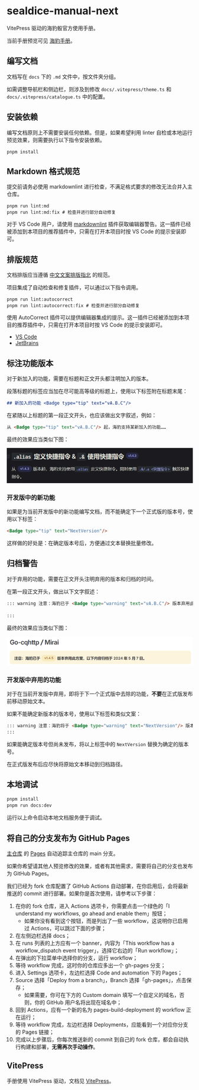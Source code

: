 # sealdice-manual-next

VitePress 驱动的海豹骰官方使用手册。

当前手册预览可见 [海豹手册](https://sealdice.github.io/sealdice-manual-next/)。

## 编写文档

文档写在 `docs` 下的 `.md` 文件中，按文件夹分组。

如需调整导航栏和侧边栏，则涉及到修改 `docs/.vitepress/theme.ts` 和 `docs/.vitepress/catalogue.ts` 中的配置。

## 安装依赖

编写文档原则上不需要安装任何依赖。但是，如果希望利用 linter 自检或本地运行预览效果，则需要执行以下指令安装依赖。

```shell
pnpm install
```

## Markdown 格式规范

提交前请务必使用 markdownlint 进行检查，不满足格式要求的修改无法合并入主仓库。

```shell
pnpm run lint:md
pnpm run lint:md:fix # 检查并进行部分自动修复
```

对于 VS Code 用户，请使用 [markdownlint](https://marketplace.visualstudio.com/items?itemName=DavidAnson.vscode-markdownlint) 插件获取编辑器警告。这一插件已经被添加到本项目的推荐插件中，只需在打开本项目时按 VS Code 的提示安装即可。

## 排版规范

文档排版应当遵循 [中文文案排版指北](https://github.com/sparanoid/chinese-copywriting-guidelines) 的规范。

项目集成了自动检查和修复插件，可以通过以下指令调用。

```shell
pnpm run lint:autocorrect
pnpm run lint:autocorrect:fix # 检查并进行部分自动修复
```

使用 AutoCorrect 插件可以提供编辑器集成的提示。这一插件已经被添加到本项目的推荐插件中，只需在打开本项目时按 VS Code 的提示安装即可。

- [VS Code](https://marketplace.visualstudio.com/items?itemName=huacnlee.autocorrect)
- [JetBrains](https://plugins.jetbrains.com/plugin/20244-autocorrect)

## 标注功能版本

对于新加入的功能，需要在标题和正文开头都注明加入的版本。

段落标题的标签应当加在尽可能高等级的标题上，使用以下标签附在标题末尾：

```markdown
## 新加入的功能 <Badge type="tip" text="vA.B.C"/>
```

在紧随以上标题的第一段正文开头，也应该做出文字叙述，例如：

```markdown
从 <Badge type="tip" text="vA.B.C"/> 起，海豹支持某新加入的功能……
```

最终的效果应当类似下图：

![版本标签](README.assets/version_badge.png)

### 开发版中的新功能

如果是为当前开发版中的新功能编写文档，而不能确定下一个正式版的版本号，使用以下标签：

```markdown
<Badge type="tip" text="NextVersion"/>
```

这样做的好处是：在确定版本号后，方便通过文本替换批量修改。

## 归档警告

对于弃用的功能，需要在正文开头注明弃用的版本和归档的时间。

在第一段正文开头，做出以下文字叙述：

```markdown
::: warning 注意：海豹已于 <Badge type="warning" text="vA.B.C"/> 版本弃用此方案，以下内容归档于 xxxx 年 xx 月 xx 日。

:::
```

最终的效果应当类似下图：

![归档警告](README.assets/archieve_exanple.png)

### 开发版中弃用的功能

对于在当前开发版中弃用，即将于下一个正式版中去除的功能，**不要**在正式版发布前移动原始文本。

如果不能确定新版本的版本号，使用以下标签和类似文案：

```markdown
::: warning 注意：海豹将于 <Badge type="warning" text="NextVersion"/> 版本弃用此功能。
:::
```

如果能确定版本号但尚未发布，将以上标签中的 `NextVersion` 替换为确定的版本号。

在正式版发布后应尽快将原始文本移动到归档路径。

## 本地调试

```bash
pnpm install
pnpm run docs:dev
```

运行以上命令启动本地文档服务便于调试。

## 将自己的分支发布为 GitHub Pages

[主仓库](https://github.com/sealdice/sealdice-manual-next) 的 [Pages](https://sealdice.github.io/sealdice-manual-next/) 自动追踪主仓库的 main 分支。

如果你希望请其他人预览修改的效果，或者有其他需求，需要将自己的分支也发布为 GitHub Pages。

我们已经为 fork 仓库配置了 GitHub Actions 自动部署，在你启用后，会将最新推送的 commit 进行部署。如果你是首次使用，请参考以下步骤：

1. 在你的 fork 仓库，进入 Actions 选项卡，你需要点击一个绿色的「I understand my workflows, go ahead and enable them」按钮；
   - 如果你没有看到这个按钮，而是列出了一些 workflow，这说明你已启用过 Actions，可以跳过下面的步骤；
2. 在左侧边栏选择 docs；
3. 在 runs 列表的上方应有一个 banner，内容为「This workflow has a workflow_dispatch event trigger」，选择它右边的「Run workflow」；
4. 在弹出的下拉菜单中选择你的分支，运行 workflow；
5. 等待 workflow 完成，这时你的仓库应多出一个 gh-pages 分支；
6. 进入 Settings 选项卡，左边栏选择 Code and automation 下的 Pages；
7. Source 选择「Deploy from a branch」，Branch 选择「gh-pages」，点击保存；
   - 如果需要，你可在下方的 Custom domain 填写一个自定义的域名，否则，你的 GitHub 用户名将出现在域名中；
8. 回到 Actions，应有一个新的名为 pages-build-deployment 的 workflow 正在运行；
9. 等待 workflow 完成，左边栏选择 Deployments，应能看到一个对应你分支的 Pages 链接；
10. 完成以上步骤后，你每次推送新的 commit 到自己的 fork 仓库，都会自动执行构建和部署，**无需再次手动操作**。

## VitePress

手册使用 VitePress 驱动，文档见 [VitePress](https://vitepress.dev/zh/)。
